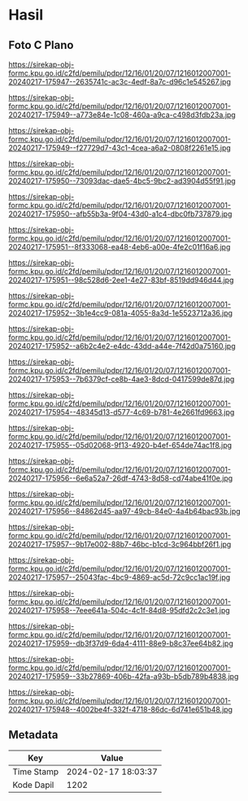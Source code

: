 # Hasil

## Foto C Plano

https://sirekap-obj-formc.kpu.go.id/c2fd/pemilu/pdpr/12/16/01/20/07/1216012007001-20240217-175947--2635741c-ac3c-4edf-8a7c-d96c1e545267.jpg

https://sirekap-obj-formc.kpu.go.id/c2fd/pemilu/pdpr/12/16/01/20/07/1216012007001-20240217-175949--a773e84e-1c08-460a-a9ca-c498d3fdb23a.jpg

https://sirekap-obj-formc.kpu.go.id/c2fd/pemilu/pdpr/12/16/01/20/07/1216012007001-20240217-175949--f27729d7-43c1-4cea-a6a2-0808f2261e15.jpg

https://sirekap-obj-formc.kpu.go.id/c2fd/pemilu/pdpr/12/16/01/20/07/1216012007001-20240217-175950--73093dac-dae5-4bc5-9bc2-ad3904d55f91.jpg

https://sirekap-obj-formc.kpu.go.id/c2fd/pemilu/pdpr/12/16/01/20/07/1216012007001-20240217-175950--afb55b3a-9f04-43d0-a1c4-dbc0fb737879.jpg

https://sirekap-obj-formc.kpu.go.id/c2fd/pemilu/pdpr/12/16/01/20/07/1216012007001-20240217-175951--8f333068-ea48-4eb6-a00e-4fe2c01f16a6.jpg

https://sirekap-obj-formc.kpu.go.id/c2fd/pemilu/pdpr/12/16/01/20/07/1216012007001-20240217-175951--98c528d6-2ee1-4e27-83bf-8519dd946d44.jpg

https://sirekap-obj-formc.kpu.go.id/c2fd/pemilu/pdpr/12/16/01/20/07/1216012007001-20240217-175952--3b1e4cc9-081a-4055-8a3d-1e5523712a36.jpg

https://sirekap-obj-formc.kpu.go.id/c2fd/pemilu/pdpr/12/16/01/20/07/1216012007001-20240217-175952--a6b2c4e2-e4dc-43dd-a44e-7f42d0a75160.jpg

https://sirekap-obj-formc.kpu.go.id/c2fd/pemilu/pdpr/12/16/01/20/07/1216012007001-20240217-175953--7b6379cf-ce8b-4ae3-8dcd-0417599de87d.jpg

https://sirekap-obj-formc.kpu.go.id/c2fd/pemilu/pdpr/12/16/01/20/07/1216012007001-20240217-175954--48345d13-d577-4c69-b781-4e2661fd9663.jpg

https://sirekap-obj-formc.kpu.go.id/c2fd/pemilu/pdpr/12/16/01/20/07/1216012007001-20240217-175955--05d02068-9f13-4920-b4ef-654de74ac1f8.jpg

https://sirekap-obj-formc.kpu.go.id/c2fd/pemilu/pdpr/12/16/01/20/07/1216012007001-20240217-175956--6e6a52a7-26df-4743-8d58-cd74abe41f0e.jpg

https://sirekap-obj-formc.kpu.go.id/c2fd/pemilu/pdpr/12/16/01/20/07/1216012007001-20240217-175956--84862d45-aa97-49cb-84e0-4a4b64bac93b.jpg

https://sirekap-obj-formc.kpu.go.id/c2fd/pemilu/pdpr/12/16/01/20/07/1216012007001-20240217-175957--9b17e002-88b7-46bc-b1cd-3c964bbf26f1.jpg

https://sirekap-obj-formc.kpu.go.id/c2fd/pemilu/pdpr/12/16/01/20/07/1216012007001-20240217-175957--25043fac-4bc9-4869-ac5d-72c9cc1ac19f.jpg

https://sirekap-obj-formc.kpu.go.id/c2fd/pemilu/pdpr/12/16/01/20/07/1216012007001-20240217-175958--7eee641a-504c-4c1f-84d8-95dfd2c2c3e1.jpg

https://sirekap-obj-formc.kpu.go.id/c2fd/pemilu/pdpr/12/16/01/20/07/1216012007001-20240217-175959--db3f37d9-6da4-4111-88e9-b8c37ee64b82.jpg

https://sirekap-obj-formc.kpu.go.id/c2fd/pemilu/pdpr/12/16/01/20/07/1216012007001-20240217-175959--33b27869-406b-42fa-a93b-b5db789b4838.jpg

https://sirekap-obj-formc.kpu.go.id/c2fd/pemilu/pdpr/12/16/01/20/07/1216012007001-20240217-175948--4002be4f-332f-4718-86dc-6d741e651b48.jpg


## Metadata

| Key        | Value               |
| ---------- | ------------------- |
| Time Stamp | 2024-02-17 18:03:37 |
| Kode Dapil | 1202                |



